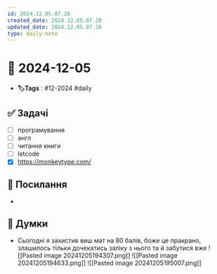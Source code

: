 ```yaml
---
id: 2024.12.05.07.28
created_date: 2024.12.05.07.28
updated_date: 2024.12.05.07.28
type: daily-note
---
```


# 📅 2024-12-05
- **🏷️Tags** : #12-2024 #daily 
## ✅ Задачі
- [ ]  програмування
- [ ] англ
- [ ] читання книги
- [ ] letcode
- [x] https://monkeytype.com/
## 🔗 Посилання
- 
## 🧠 Думки
- Сьогодні я захистив виш мат на 80 балів, боже це пракрано, злашилось тільки дочекатись заліку з нього та й забутися вже
![[Pasted image 20241205194307.png]]
![[Pasted image 20241205194633.png]]
![[Pasted image 20241205195007.png]]